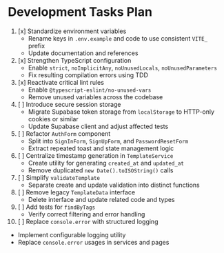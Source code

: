 # Development Tasks Plan

1. [x] Standardize environment variables
   - Rename keys in `.env.example` and code to use consistent `VITE_` prefix
   - Update documentation and references
2. [x] Strengthen TypeScript configuration
   - Enable `strict`, `noImplicitAny`, `noUnusedLocals`, `noUnusedParameters`
   - Fix resulting compilation errors using TDD
3. [x] Reactivate critical lint rules
   - Enable `@typescript-eslint/no-unused-vars`
   - Remove unused variables across the codebase
4. [ ] Introduce secure session storage
   - Migrate Supabase token storage from `localStorage` to HTTP-only cookies or similar
   - Update Supabase client and adjust affected tests
5. [ ] Refactor `AuthForm` component
   - Split into `SignInForm`, `SignUpForm`, and `PasswordResetForm`
   - Extract repeated toast and state management logic
6. [ ] Centralize timestamp generation in `TemplateService`
   - Create utility for generating `created_at` and `updated_at`
   - Remove duplicated `new Date().toISOString()` calls
7. [ ] Simplify `validateTemplate`
   - Separate create and update validation into distinct functions
8. [ ] Remove legacy `TemplateData` interface
   - Delete interface and update related code and types
9. [ ] Add tests for `findByTags`
   - Verify correct filtering and error handling
10. [ ] Replace `console.error` with structured logging
   - Implement configurable logging utility
   - Replace `console.error` usages in services and pages

